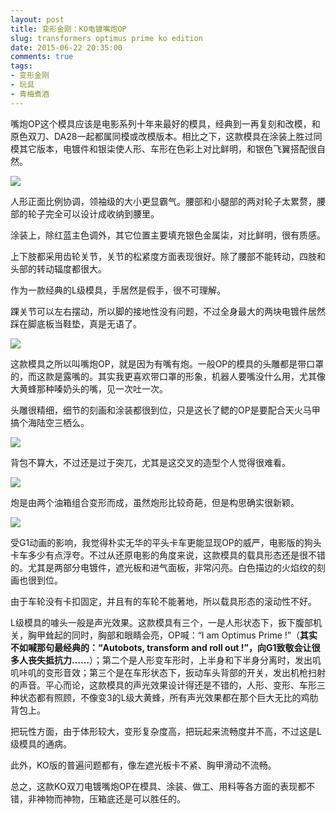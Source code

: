 ```yaml
---
layout: post
title: 变形金刚：KO电镀嘴炮OP
slug: transformers optimus prime ko edition
date: 2015-06-22 20:35:00
comments: true
tags:
- 变形金刚
- 玩具
- 青梅煮酒
---
```


嘴炮OP这个模具应该是电影系列十年来最好的模具，经典到一再复刻和改模，和原色双刀、DA28一起都属同模或改模版本。相比之下，这款模具在涂装上胜过同模其它版本，电镀件和银柒使人形、车形在色彩上对比鲜明，和银色飞翼搭配很自然。

![](http://pic.yupoo.com/leninlee/EKm5Xn5y/medish.jpg)

人形正面比例协调，领袖级的大小更显霸气。腰部和小腿部的两对轮子太累赘，腰部的轮子完全可以设计成收纳到腰里。

涂装上，除红蓝主色调外，其它位置主要填充银色金属柒，对比鲜明，很有质感。

上下肢都采用齿轮关节，关节的松紧度方面表现很好。除了腰部不能转动，四肢和头部的转动辐度都很大。

作为一款经典的L级模具，手居然是假手，很不可理解。

踝关节可以左右摆动，所以脚的接地性没有问题，不过全身最大的两块电镀件居然踩在脚底板当鞋垫，真是无语了。

![](http://pic.yupoo.com/leninlee/EKmcV5LK/medish.jpg)

这款模具之所以叫嘴炮OP，就是因为有嘴有炮。一般OP的模具的头雕都是带口罩的，而这款是露嘴的。其实我更喜欢带口罩的形象，机器人要嘴没什么用，尤其像大黄蜂那种嗪奶头的嘴，见一次吐一次。

头雕很精细，细节的刻画和涂装都很到位，只是这长了鳃的OP是要配合天火马甲搞个海陆空三栖么。

![](http://pic.yupoo.com/leninlee/EKmdnv02/medish.jpg)

背包不算大，不过还是过于突兀，尤其是这交叉的造型个人觉得很难看。

![](http://pic.yupoo.com/leninlee/EKmd8JC8/medish.jpg)

炮是由两个油箱组合变形而成，虽然炮形比较奇葩，但是构思确实很新颖。

![](http://pic.yupoo.com/leninlee/EKm4Xluq/medish.jpg)

受G1动画的影响，我觉得朴实无华的平头卡车更能显现OP的威严，电影版的狗头卡车多少有点浮夸。不过从还原电影的角度来说，这款模具的载具形态还是很不错的。尤其是两部分电镀件，遮光板和进气面板，非常闪亮。白色描边的火焰纹的刻画也很到位。

由于车轮没有卡扣固定，并且有的车轮不能著地，所以载具形态的滚动性不好。

L级模具的噱头一般是声光效果。这款模具有三个，一是人形状态下，扳下腹部机关，胸甲耸起的同时，胸部和眼睛会亮，OP喊：“I am Optimus Prime !”（**其实不如喊那句最经典的：“Autobots, transform and roll out !”，向G1致敬会让很多人丧失抵抗力……**）；第二个是人形变车形时，上半身和下半身分离时，发出叽叽咔叽的变形音效；第三个是在车形状态下，扳动车头背部的开关，发出机枪扫射的声音。平心而论，这款模具的声光效果设计得还是不错的，人形、变形、车形三种状态都有照顾，不像变3的L级大黄蜂，所有声光效果都在那个巨大无比的鸡肋背包上。

把玩性方面，由于体形较大，变形复杂度高，把玩起来流畅度并不高，不过这是L级模具的通病。

此外，KO版的普遍问题都有，像左遮光板卡不紧、胸甲滑动不流畅。
  
总之，这款KO双刀电镀嘴炮OP在模具、涂装、做工、用料等各方面的表现都不错，非神物而神物，压箱底还是可以胜任的。
